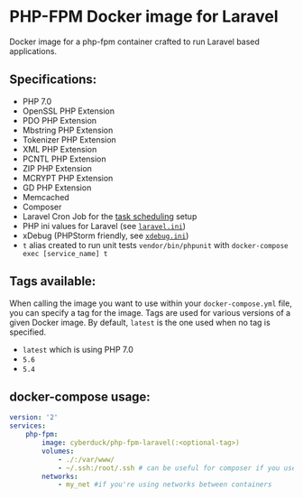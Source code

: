 # PHP-FPM Docker image for Laravel

Docker image for a php-fpm container crafted to run Laravel based applications.

## Specifications:

* PHP 7.0
* OpenSSL PHP Extension
* PDO PHP Extension
* Mbstring PHP Extension
* Tokenizer PHP Extension
* XML PHP Extension
* PCNTL PHP Extension
* ZIP PHP Extension
* MCRYPT PHP Extension
* GD PHP Extension
* Memcached
* Composer
* Laravel Cron Job for the [task scheduling](https://laravel.com/docs/5.4/scheduling#introduction) setup
* PHP ini values for Laravel (see [`laravel.ini`](https://github.com/Cyber-Duck/php-fpm-laravel/blob/master/laravel.ini))
* xDebug (PHPStorm friendly, see [`xdebug.ini`](https://github.com/Cyber-Duck/php-fpm-laravel/blob/master/xdebug.ini))
* `t` alias created to run unit tests `vendor/bin/phpunit` with `docker-compose exec [service_name] t`

## Tags available:

When calling the image you want to use within your `docker-compose.yml` file,
you can specify a tag for the image. Tags are used for various versions of a
given Docker image. By default, `latest` is the one used when no tag is specified.

* `latest` which is using PHP 7.0
* `5.6`
* `5.4`

## docker-compose usage:

```yml
version: '2'
services:
    php-fpm:
        image: cyberduck/php-fpm-laravel(:<optional-tag>)
        volumes:
            - ./:/var/www/
            - ~/.ssh:/root/.ssh # can be useful for composer if you use private CVS
        networks:
            - my_net #if you're using networks between containers
```
